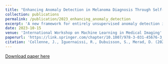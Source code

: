 ```yaml
---
title: "Enhancing Anomaly Detection in Melanoma Diagnosis Through Self-Supervised Training and Lesion Comparison"
collection: publications
permalink: /publication/2023_enhancing_anomaly_detection
excerpt: 'A new framework for entirely unsupervised anomaly detection in the field of skin lesion analysis. Our approach leverage self-supervised CNNs and an unsupervised anomaly detection algorithm to detect melanomas without any annotation.'
date: 2023-10-15
venue: 'International Workshop on Machine Learning in Medical Imaging'
paperurl: 'https://link.springer.com/chapter/10.1007/978-3-031-45676-3_16'
citation: 'Collenne, J., Iguernaissi, R., Dubuisson, S., Merad, D. (2024). &quot;Enhancing Anomaly Detection in Melanoma Diagnosis Through Self-Supervised Training and Lesion Comparison.&quot; <i>Machine Learning in Medical Imaging. MLMI 2023.</i>. Vancouver, BC, Canada.'
---
```


[Download paper here](http://academicpages.github.io/files/paper1.pdf)
